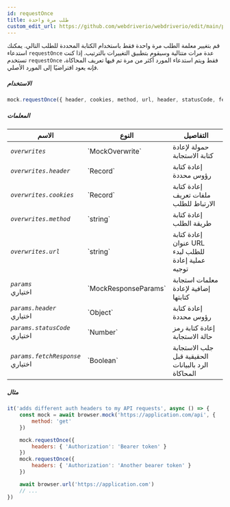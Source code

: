 ```yaml
---
id: requestOnce
title: طلب مرة واحدة
custom_edit_url: https://github.com/webdriverio/webdriverio/edit/main/packages/webdriverio/src/commands/mock/requestOnce.ts
---
```


قم بتغيير معلمة الطلب مرة واحدة فقط باستخدام الكتابة المحددة للطلب التالي. يمكنك استدعاء `requestOnce` عدة مرات متتالية وسيقوم بتطبيق التغييرات بالترتيب. إذا كنت تستخدم `requestOnce` فقط ويتم استدعاء المورد أكثر من مرة تم فيها تعريف المحاكاة، فإنه يعود افتراضيًا إلى المورد الأصلي.

##### الاستخدام

```js
mock.requestOnce({ header, cookies, method, url, header, statusCode, fetchResponse })
```

##### المعلمات

<table>
  <thead>
    <tr>
      <th>الاسم</th><th>النوع</th><th>التفاصيل</th>
    </tr>
  </thead>
  <tbody>
    <tr>
      <td><code><var>overwrites</var></code></td>
      <td>`MockOverwrite`</td>
      <td>حمولة لإعادة كتابة الاستجابة</td>
    </tr>
    <tr>
      <td><code><var>overwrites.header</var></code></td>
      <td>`Record<string, string>`</td>
      <td>إعادة كتابة رؤوس محددة</td>
    </tr>
    <tr>
      <td><code><var>overwrites.cookies</var></code></td>
      <td>`Record<string, string>`</td>
      <td>إعادة كتابة ملفات تعريف الارتباط للطلب</td>
    </tr>
    <tr>
      <td><code><var>overwrites.method</var></code></td>
      <td>`string`</td>
      <td>إعادة كتابة طريقة الطلب</td>
    </tr>
    <tr>
      <td><code><var>overwrites.url</var></code></td>
      <td>`string`</td>
      <td>إعادة كتابة عنوان URL للطلب لبدء عملية إعادة توجيه</td>
    </tr>
    <tr>
      <td><code><var>params</var></code><br /><span className="label labelWarning">اختياري</span></td>
      <td>`MockResponseParams`</td>
      <td>معلمات استجابة إضافية لإعادة كتابتها</td>
    </tr>
    <tr>
      <td><code><var>params.header</var></code><br /><span className="label labelWarning">اختياري</span></td>
      <td>`Object`</td>
      <td>إعادة كتابة رؤوس محددة</td>
    </tr>
    <tr>
      <td><code><var>params.statusCode</var></code><br /><span className="label labelWarning">اختياري</span></td>
      <td>`Number`</td>
      <td>إعادة كتابة رمز حالة الاستجابة</td>
    </tr>
    <tr>
      <td><code><var>params.fetchResponse</var></code><br /><span className="label labelWarning">اختياري</span></td>
      <td>`Boolean`</td>
      <td>جلب الاستجابة الحقيقية قبل الرد بالبيانات المحاكاة</td>
    </tr>
  </tbody>
</table>

##### مثال

```js title="respond.js"
it('adds different auth headers to my API requests', async () => {
    const mock = await browser.mock('https://application.com/api', {
        method: 'get'
    })

    mock.requestOnce({
        headers: { 'Authorization': 'Bearer token' }
    })
    mock.requestOnce({
        headers: { 'Authorization': 'Another bearer token' }
    })

    await browser.url('https://application.com')
    // ...
})
```